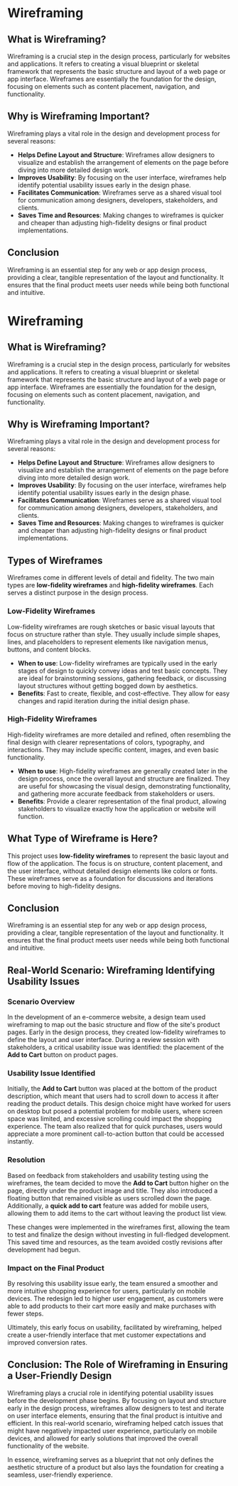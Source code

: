 # Wireframing

## What is Wireframing?

Wireframing is a crucial step in the design process, particularly for websites and applications. It refers to creating a visual blueprint or skeletal framework that represents the basic structure and layout of a web page or app interface. Wireframes are essentially the foundation for the design, focusing on elements such as content placement, navigation, and functionality.

## Why is Wireframing Important?

Wireframing plays a vital role in the design and development process for several reasons:

- **Helps Define Layout and Structure**: Wireframes allow designers to visualize and establish the arrangement of elements on the page before diving into more detailed design work.
- **Improves Usability**: By focusing on the user interface, wireframes help identify potential usability issues early in the design phase.
- **Facilitates Communication**: Wireframes serve as a shared visual tool for communication among designers, developers, stakeholders, and clients.
- **Saves Time and Resources**: Making changes to wireframes is quicker and cheaper than adjusting high-fidelity designs or final product implementations.

## Conclusion

Wireframing is an essential step for any web or app design process, providing a clear, tangible representation of the layout and functionality. It ensures that the final product meets user needs while being both functional and intuitive.

# Wireframing

## What is Wireframing?

Wireframing is a crucial step in the design process, particularly for websites and applications. It refers to creating a visual blueprint or skeletal framework that represents the basic structure and layout of a web page or app interface. Wireframes are essentially the foundation for the design, focusing on elements such as content placement, navigation, and functionality.

## Why is Wireframing Important?

Wireframing plays a vital role in the design and development process for several reasons:

- **Helps Define Layout and Structure**: Wireframes allow designers to visualize and establish the arrangement of elements on the page before diving into more detailed design work.
- **Improves Usability**: By focusing on the user interface, wireframes help identify potential usability issues early in the design phase.
- **Facilitates Communication**: Wireframes serve as a shared visual tool for communication among designers, developers, stakeholders, and clients.
- **Saves Time and Resources**: Making changes to wireframes is quicker and cheaper than adjusting high-fidelity designs or final product implementations.

## Types of Wireframes

Wireframes come in different levels of detail and fidelity. The two main types are **low-fidelity wireframes** and **high-fidelity wireframes**. Each serves a distinct purpose in the design process.

### Low-Fidelity Wireframes

Low-fidelity wireframes are rough sketches or basic visual layouts that focus on structure rather than style. They usually include simple shapes, lines, and placeholders to represent elements like navigation menus, buttons, and content blocks. 

- **When to use**: Low-fidelity wireframes are typically used in the early stages of design to quickly convey ideas and test basic concepts. They are ideal for brainstorming sessions, gathering feedback, or discussing layout structures without getting bogged down by aesthetics.
- **Benefits**: Fast to create, flexible, and cost-effective. They allow for easy changes and rapid iteration during the initial design phase.

### High-Fidelity Wireframes

High-fidelity wireframes are more detailed and refined, often resembling the final design with clearer representations of colors, typography, and interactions. They may include specific content, images, and even basic functionality.

- **When to use**: High-fidelity wireframes are generally created later in the design process, once the overall layout and structure are finalized. They are useful for showcasing the visual design, demonstrating functionality, and gathering more accurate feedback from stakeholders or users.
- **Benefits**: Provide a clearer representation of the final product, allowing stakeholders to visualize exactly how the application or website will function.

## What Type of Wireframe is Here?

This project uses **low-fidelity wireframes** to represent the basic layout and flow of the application. The focus is on structure, content placement, and the user interface, without detailed design elements like colors or fonts. These wireframes serve as a foundation for discussions and iterations before moving to high-fidelity designs.

## Conclusion

Wireframing is an essential step for any web or app design process, providing a clear, tangible representation of the layout and functionality. It ensures that the final product meets user needs while being both 
functional and intuitive.


## Real-World Scenario: Wireframing Identifying Usability Issues

### Scenario Overview

In the development of an e-commerce website, a design team used wireframing to map out the basic structure and flow of the site's product pages. Early in the design process, they created low-fidelity wireframes to define the layout and user interface. During a review session with stakeholders, a critical usability issue was identified: the placement of the **Add to Cart** button on product pages.

### Usability Issue Identified

Initially, the **Add to Cart** button was placed at the bottom of the product description, which meant that users had to scroll down to access it after reading the product details. This design choice might have worked for users on desktop but posed a potential problem for mobile users, where screen space was limited, and excessive scrolling could impact the shopping experience. The team also realized that for quick purchases, users would appreciate a more prominent call-to-action button that could be accessed instantly.

### Resolution

Based on feedback from stakeholders and usability testing using the wireframes, the team decided to move the **Add to Cart** button higher on the page, directly under the product image and title. They also introduced a floating button that remained visible as users scrolled down the page. Additionally, a **quick add to cart** feature was added for mobile users, allowing them to add items to the cart without leaving the product list view.

These changes were implemented in the wireframes first, allowing the team to test and finalize the design without investing in full-fledged development. This saved time and resources, as the team avoided costly revisions after development had begun.

### Impact on the Final Product

By resolving this usability issue early, the team ensured a smoother and more intuitive shopping experience for users, particularly on mobile devices. The redesign led to higher user engagement, as customers were able to add products to their cart more easily and make purchases with fewer steps. 

Ultimately, this early focus on usability, facilitated by wireframing, helped create a user-friendly interface that met customer expectations and improved conversion rates.

## Conclusion: The Role of Wireframing in Ensuring a User-Friendly Design

Wireframing plays a crucial role in identifying potential usability issues before the development phase begins. By focusing on layout and structure early in the design process, wireframes allow designers to test and iterate on user interface elements, ensuring that the final product is intuitive and efficient. In this real-world scenario, wireframing helped catch issues that might have negatively impacted user experience, particularly on mobile devices, and allowed for early solutions that improved the overall functionality of the website. 

In essence, wireframing serves as a blueprint that not only defines the aesthetic structure of a product but also lays the foundation for creating a seamless, user-friendly experience.

